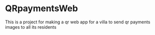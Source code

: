 # QRpaymentsWeb
This is a project for making a qr web app for a villa to send qr payments images to all its residents
